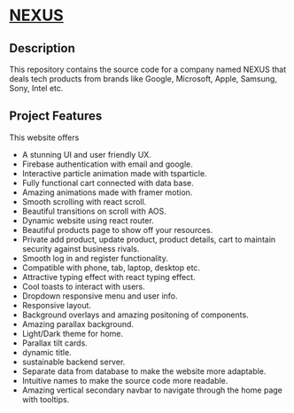 # [NEXUS](https://brand-shop-client-d55a1.web.app/)

## Description

This repository contains the source code for a company named NEXUS that deals tech products from brands like Google, Microsoft, Apple, Samsung, Sony, Intel etc.

## Project Features

This website offers

- A stunning UI and user friendly UX.
- Firebase authentication with email and google.
- Interactive particle animation made with tsparticle.
- Fully functional cart connected with data base.
- Amazing animations made with framer motion.
- Smooth scrolling with react scroll.
- Beautiful transitions on scroll with AOS.
- Dynamic website using react router.
- Beautiful products page to show off your resources.
- Private add product, update product, product details, cart to maintain security against business rivals.
- Smooth log in and register functionality.
- Compatible with phone, tab, laptop, desktop etc.
- Attractive typing effect with react typing effect.
- Cool toasts to interact with users.
- Dropdown responsive menu and user info.
- Responsive layout.
- Background overlays and amazing positoning of components.
- Amazing parallax background.
- Light/Dark theme for home.
- Parallax tilt cards.
- dynamic title.
- sustainable backend server.
- Separate data from database to make the website more adaptable.
- Intuitive names to make the source code more readable.
- Amazing vertical secondary navbar to navigate through the home page with tooltips.


